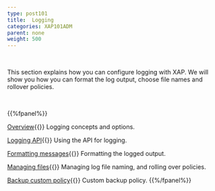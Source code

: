 ```yaml
---
type: post101
title:  Logging
categories: XAP101ADM
parent: none
weight: 500
---
```


<br>

This section explains how you can configure logging with XAP. We will show you how you can format the log output, choose file names and rollover policies.

<br>

{{%fpanel%}}

[Overview](./logging.html){{<wbr>}}
Logging concepts and options.

[Logging API](./logging-api.html){{<wbr>}}
Using the API for logging.

[Formatting messages](./logging-formatting-messages.html){{<wbr>}}
Formatting the logged output.

[Managing files](./logging-managing-files.html){{<wbr>}}
Managing log file naming, and rolling over policies.

[Backup custom policy](./logging-backing-custom-policy.html){{<wbr>}}
Custom backup policy.
 {{%/fpanel%}}
